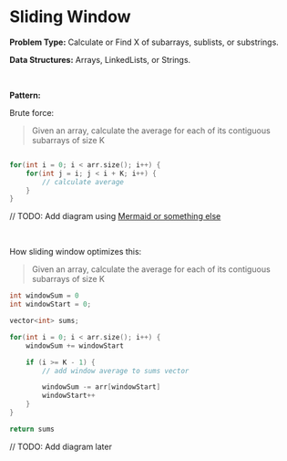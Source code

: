 # Sliding Window

**Problem Type:** Calculate or Find X of subarrays, sublists, or substrings.

**Data Structures:** Arrays, LinkedLists, or Strings.

<br>

**Pattern:**

Brute force:

> Given an array, calculate the average for each of its contiguous subarrays of size K

```C++

for(int i = 0; i < arr.size(); i++) {
    for(int j = i; j < i + K; i++) {
        // calculate average
    }
}

```

// TODO: Add diagram using [Mermaid or something else](https://docs.github.com/en/get-started/writing-on-github/working-with-advanced-formatting/creating-diagrams)

<br>

How sliding window optimizes this:

> Given an array, calculate the average for each of its contiguous subarrays of size K

```C++
int windowSum = 0
int windowStart = 0;

vector<int> sums;

for(int i = 0; i < arr.size(); i++) {
    windowSum += windowStart

    if (i >= K - 1) {
        // add window average to sums vector

        windowSum -= arr[windowStart]
        windowStart++
    }
}

return sums
```

// TODO: Add diagram later